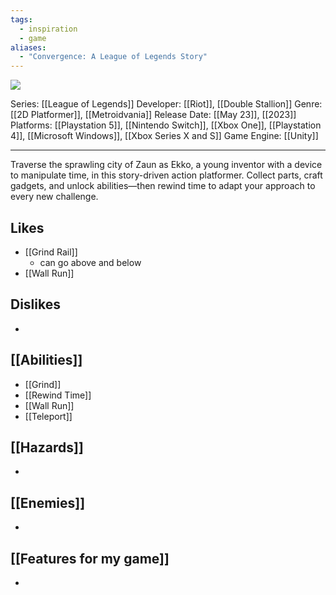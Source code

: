 ```yaml
---
tags:
  - inspiration
  - game
aliases:
  - "Convergence: A League of Legends Story"
---
```

<img src="https://cdn2.steamgriddb.com/thumb/d6910ffeda02c8f4391239e70aa25699.jpg">

Series: [[League of Legends]]
Developer: [[Riot]], [[Double Stallion]]
Genre: [[2D Platformer]], [[Metroidvania]]
Release Date: [[May 23]], [[2023]]
Platforms: [[Playstation 5]], [[Nintendo Switch]], [[Xbox One]], [[Playstation 4]], [[Microsoft Windows]], [[Xbox Series X and S]]
Game Engine: [[Unity]]

----

Traverse the sprawling city of Zaun as Ekko, a young inventor with a device to manipulate time, in this story-driven action platformer. Collect parts, craft gadgets, and unlock abilities—then rewind time to adapt your approach to every new challenge.



## Likes
* [[Grind Rail]]
	* can go above and below
*  [[Wall Run]]

## Dislikes
* 

## [[Abilities]]
* [[Grind]]
* [[Rewind Time]]
* [[Wall Run]]
* [[Teleport]]

## [[Hazards]]
* 

## [[Enemies]]
* 

## [[Features for my game]]
* 